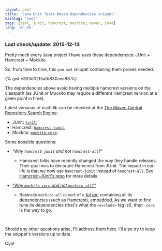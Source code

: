 ```yaml
---
layout: post
title: 'Java Unit Tests Maven dependencies snippet'
maintag: 'test'
tags: [test, junit, hamcrest, mockito, maven, java]
lang: 'en_US'
---
```

### Last check/update: 2015-12-13

Pretty much every Java project I have uses these dependencies: JUnit + Hamcrest + Mockito.

So, from time to time, this `pom.xml` snippet containing them proves needed.

<!--more-->

{% gist e333d02f5afb830aea88 %}

The dependencies above avoid having multiple hamcrest versions on the classpath (as JUnit or Mockito may require a different Hamcrest version at a given point in time).

Latest versions of each lib can be checked at the [The Maven Central Repository Search Engine](http://search.maven.org/):

- JUnit: [`junit`](http://search.maven.org/#search%7Cgav%7C1%7Cg%3A%22junit%22%20AND%20a%3A%22junit%22);
- Hamcrest: [`hamcrest-junit`](http://search.maven.org/#search%7Cgav%7C1%7Cg%3A%22org.hamcrest%22%20AND%20a%3A%22hamcrest-junit%22);
- Mockito: [`mockito-core`](http://search.maven.org/#search%7Cgav%7C1%7Cg%3A%22org.mockito%22%20AND%20a%3A%22mockito-core%22).

Some possible questions:

- *"Why `hamcrest-junit` and not `hamcrest-all`?"*
    - Hamcrest folks have recently changed the way they handle releases. Their goal was to decouple Hamcrest from JUnit. The impact in our life is that we now use `hamcrest-junit` instead of `hamcrest-all`. See [Hamcrest-JUnit's repo](https://github.com/hamcrest/hamcrest-junit) for more details.

- [*"Why `mockito-core` and not `mockito-all`?"*](https://code.google.com/p/mockito/wiki/DeclaringMockitoDependency)
    - Basically `mockito-all` is sort of a [*fat jar*](https://www.google.com.br/search?q=fat%20jar), containing all its dependencies (such as Hamcrest), embedded. As we want to fine tune its dependencies (that's what the `<exclude>` tag is!), then `-core` is the way to go.

<br>

Should any other questions arise, I'll address them here. I'll also try to keep the snippet's versions up to date.

Cya!
